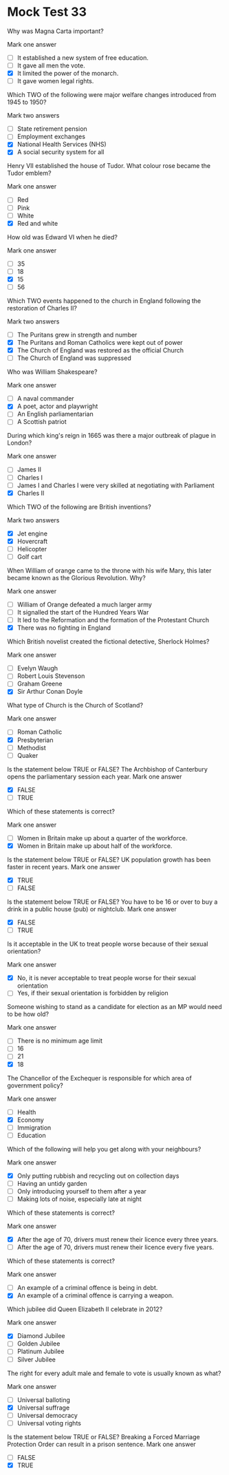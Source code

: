 # Mock Test 33

Why was Magna Carta important?

Mark one answer

- [ ]  It established a new system of free education.
- [ ]  It gave all men the vote.
- [x]  It limited the power of the monarch.
- [ ]  It gave women legal rights.

Which TWO of the following were major welfare changes introduced from 1945 to 1950?

Mark two answers

- [ ]  State retirement pension
- [ ]  Employment exchanges
- [x]  National Health Services (NHS)
- [x]  A social security system for all

Henry VII established the house of Tudor. What colour rose became the Tudor emblem?

Mark one answer

- [ ]  Red
- [ ]  Pink
- [ ]  White
- [x]  Red and white

How old was Edward VI when he died?

Mark one answer

- [ ]  35
- [ ]  18
- [x]  15
- [ ]  56

Which TWO events happened to the church in England following the restoration of Charles II?

Mark two answers

- [ ]  The Puritans grew in strength and number
- [x]  The Puritans and Roman Catholics were kept out of power
- [x]  The Church of England was restored as the official Church
- [ ]  The Church of England was suppressed

Who was William Shakespeare?

Mark one answer

- [ ]  A naval commander
- [x]  A poet, actor and playwright
- [ ]  An English parliamentarian
- [ ]  A Scottish patriot

During which king's reign in 1665 was there a major outbreak of plague in London?

Mark one answer

- [ ]  James II
- [ ]  Charles I
- [ ]  James I and Charles I were very skilled at negotiating with Parliament
- [x]  Charles II

Which TWO of the following are British inventions?

Mark two answers

- [x]  Jet engine
- [x]  Hovercraft
- [ ]  Helicopter
- [ ]  Golf cart

When William of orange came to the throne with his wife Mary, this later became known as the Glorious Revolution. Why?

Mark one answer

- [ ]  William of Orange defeated a much larger army
- [ ]  It signalled the start of the Hundred Years War
- [ ]  It led to the Reformation and the formation of the Protestant Church
- [x]  There was no fighting in England

Which British novelist created the fictional detective, Sherlock Holmes?

Mark one answer

- [ ]  Evelyn Waugh
- [ ]  Robert Louis Stevenson
- [ ]  Graham Greene
- [x]  Sir Arthur Conan Doyle

What type of Church is the Church of Scotland?

Mark one answer

- [ ]  Roman Catholic
- [x]  Presbyterian
- [ ]  Methodist
- [ ]  Quaker

Is the statement below TRUE or FALSE?
The Archbishop of Canterbury opens the parliamentary session each year.
Mark one answer

- [x]  FALSE
- [ ]  TRUE

Which of these statements is correct?

Mark one answer

- [ ]  Women in Britain make up about a quarter of the workforce.
- [x]  Women in Britain make up about half of the workforce.

Is the statement below TRUE or FALSE?
UK population growth has been faster in recent years.
Mark one answer

- [x]  TRUE
- [ ]  FALSE

Is the statement below TRUE or FALSE?
You have to be 16 or over to buy a drink in a public house (pub) or nightclub.
Mark one answer

- [x]  FALSE
- [ ]  TRUE

Is it acceptable in the UK to treat people worse because of their sexual orientation?

Mark one answer

- [x]  No, it is never acceptable to treat people worse for their sexual orientation
- [ ]  Yes, if their sexual orientation is forbidden by religion

Someone wishing to stand as a candidate for election as an MP would need to be how old?

Mark one answer

- [ ]  There is no minimum age limit
- [ ]  16
- [ ]  21
- [x]  18

The Chancellor of the Exchequer is responsible for which area of government policy?

Mark one answer

- [ ]  Health
- [x]  Economy
- [ ]  Immigration
- [ ]  Education

Which of the following will help you get along with your neighbours?

Mark one answer

- [x]  Only putting rubbish and recycling out on collection days
- [ ]  Having an untidy garden
- [ ]  Only introducing yourself to them after a year
- [ ]  Making lots of noise, especially late at night

Which of these statements is correct?

Mark one answer

- [x]  After the age of 70, drivers must renew their licence every three years.
- [ ]  After the age of 70, drivers must renew their licence every five years.

Which of these statements is correct?

Mark one answer

- [ ]  An example of a criminal offence is being in debt.
- [x]  An example of a criminal offence is carrying a weapon.

Which jubilee did Queen Elizabeth II celebrate in 2012?

Mark one answer

- [x]  Diamond Jubilee
- [ ]  Golden Jubilee
- [ ]  Platinum Jubilee
- [ ]  Silver Jubilee

The right for every adult male and female to vote is usually known as what?

Mark one answer

- [ ]  Universal balloting
- [x]  Universal suffrage
- [ ]  Universal democracy
- [ ]  Universal voting rights

Is the statement below TRUE or FALSE?
Breaking a Forced Marriage Protection Order can result in a prison sentence.
Mark one answer

- [ ]  FALSE
- [x]  TRUE